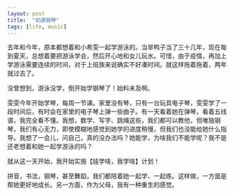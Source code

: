 ```yaml
---
layout: post
title:  "初遇钢琴"
tags: [life, music]
---
```


去年和今年，原本都想着和小希雯一起学游泳的。当旱鸭子当了三十几年，现在每到夏天，总想着要把游泳学会，然后开心地和女儿玩水。可惜，由于疫情，再加上学游泳需要连续的时间，对于上班族来说确实不好凑时间。就这样拖着拖着，两年就过去了。

没曾想到，游泳没学，倒开始学钢琴了！始料未及啊。

雯雯今年开始学琴，每周一节课。家里没有琴，只有一台玩具电子琴，雯雯学了一段时间后，有时会在家里的电子琴上弹一些曲子。有一天看着她在弹琴，看着五线谱，我完全看不懂。我想，数学、写字、跳绳这些，我们都可以教他，但唯独钢琴，我们有心无力，即使模糊地感觉到她学的进度稍慢，但我们也没能给她什么指导。我想了一会儿，问自己，真的没办法吗？她能学，为啥我们不能学呢？我不是还老想着和她一起学游泳的吗？

就从这一天开始，我开始实施【娃学啥，我学啥】计划！

拼音，书法，钢琴，甚至舞蹈，我们都陪着她一起学、一起练。这样做，一方面是帮她更好地成长。另一方面，作为父母，我有一种重生的感觉。


